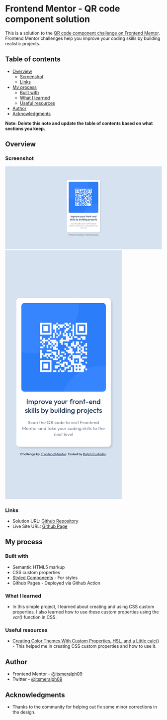 # Frontend Mentor - QR code component solution

This is a solution to the [QR code component challenge on Frontend Mentor](https://www.frontendmentor.io/challenges/qr-code-component-iux_sIO_H). Frontend Mentor challenges help you improve your coding skills by building realistic projects.

## Table of contents

- [Overview](#overview)
  - [Screenshot](#screenshot)
  - [Links](#links)
- [My process](#my-process)
  - [Built with](#built-with)
  - [What I learned](#what-i-learned)
  - [Useful resources](#useful-resources)
- [Author](#author)
- [Acknowledgments](#acknowledgments)

**Note: Delete this note and update the table of contents based on what sections you keep.**

## Overview

### Screenshot

![Desktop Screenshot](./desktop_scr.png)
![Mobile Screenshot](./mobile_scr.png)

### Links

- Solution URL: [Github Repository](https://github.com/itsmeralph09/Frontend-Mentor-QR-code-component-solution)
- Live Site URL: [Github Page](https://itsmeralph09.github.io/Frontend-Mentor-QR-code-component-solution/)

## My process

### Built with

- Semantic HTML5 markup
- CSS custom properties
- [Styled Components](https://styled-components.com/) - For styles
- Github Pages - Deployed via Github Action

### What I learned

- In this simple project, I learned about creating and using CSS custom properties. I also learned how to use these custom properties using the _var()_ function in CSS.

### Useful resources

- [Creating Color Themes With Custom Properties, HSL, and a Little calc()](https://css-tricks.com/creating-color-themes-with-custom-properties-hsl-and-a-little-calc/) - This helped me in creating CSS custom properties and how to use it.

## Author

- Frontend Mentor - [@itsmeralph09](https://www.frontendmentor.io/profile/itsmeralph09)
- Twitter - [@itsmeralph09](https://www.twitter.com/itsmeralph09)

## Acknowledgments

- Thanks to the community for helping out fix some minor corrections in the design.
